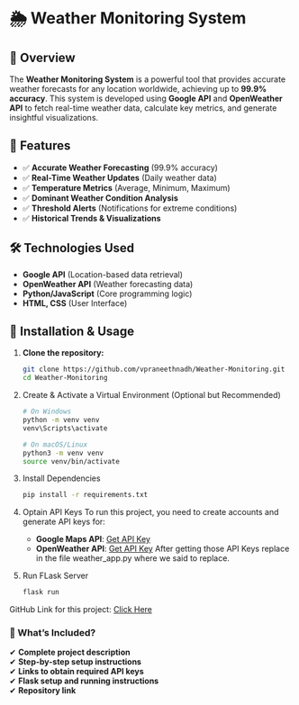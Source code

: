 # 🌦 Weather Monitoring System  

## 📌 Overview  
The **Weather Monitoring System** is a powerful tool that provides accurate weather forecasts for any location worldwide, achieving up to **99.9% accuracy**. This system is developed using **Google API** and **OpenWeather API** to fetch real-time weather data, calculate key metrics, and generate insightful visualizations.  

## 🚀 Features  
- ✅ **Accurate Weather Forecasting** (99.9% accuracy)  
- ✅ **Real-Time Weather Updates** (Daily weather data)  
- ✅ **Temperature Metrics** (Average, Minimum, Maximum)  
- ✅ **Dominant Weather Condition Analysis**  
- ✅ **Threshold Alerts** (Notifications for extreme conditions)  
- ✅ **Historical Trends & Visualizations**  

## 🛠 Technologies Used  
- **Google API** (Location-based data retrieval)  
- **OpenWeather API** (Weather forecasting data)  
- **Python/JavaScript** (Core programming logic)  
- **HTML, CSS** (User Interface)  

## 📂 Installation & Usage  
1. **Clone the repository:**  
   ```sh
   git clone https://github.com/vpraneethnadh/Weather-Monitoring.git
   cd Weather-Monitoring
2. Create & Activate a Virtual Environment (Optional but Recommended)
   ```sh
   # On Windows
   python -m venv venv
   venv\Scripts\activate  
   
   # On macOS/Linux
   python3 -m venv venv
   source venv/bin/activate
3. Install Dependencies
   ```sh
   pip install -r requirements.txt
4. Optain API Keys
   To run this project, you need to create accounts and generate API keys for:

   - **Google Maps API**: [Get API Key](https://console.cloud.google.com/)  
   - **OpenWeather API**: [Get API Key](https://home.openweathermap.org/api_keys)
   After getting those API Keys replace in the file weather_app.py where we said to replace.
5. Run FLask Server
   ```sh
   flask run
GitHub Link for this project: [Click Here](https://github.com/vpraneethnadh/Weather-Monitoring)

### 📌 What’s Included?  
✔ **Complete project description**  
✔ **Step-by-step setup instructions**  
✔ **Links to obtain required API keys**  
✔ **Flask setup and running instructions**  
✔ **Repository link**  
